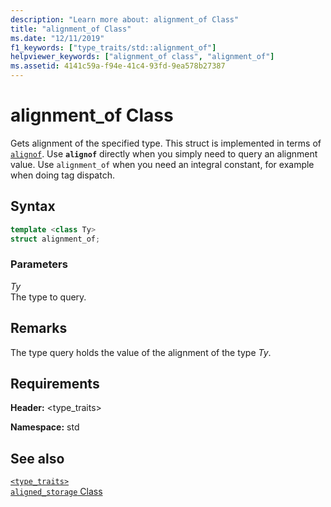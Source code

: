 ```yaml
---
description: "Learn more about: alignment_of Class"
title: "alignment_of Class"
ms.date: "12/11/2019"
f1_keywords: ["type_traits/std::alignment_of"]
helpviewer_keywords: ["alignment_of class", "alignment_of"]
ms.assetid: 4141c59a-f94e-41c4-93fd-9ea578b27387
---
```

# alignment_of Class

Gets alignment of the specified type. This struct is implemented in terms of [`alignof`](../cpp/alignment-cpp-declarations.md). Use **`alignof`** directly when you simply need to query an alignment value. Use `alignment_of` when you need an integral constant, for example when doing tag dispatch.

## Syntax

```cpp
template <class Ty>
struct alignment_of;
```

### Parameters

*Ty*\
The type to query.

## Remarks

The type query holds the value of the alignment of the type *Ty*.

## Requirements

**Header:** \<type_traits>

**Namespace:** std

## See also

[`<type_traits>`](type-traits.md)\
[`aligned_storage` Class](aligned-storage-class.md)
